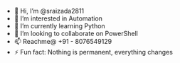 - 👋 Hi, I’m @sraizada2811
- 👀 I’m interested in Automation
- 🌱 I’m currently learning Python
- 💞️ I’m looking to collaborate on PowerShell
- 📫 Reachme@ +91 - 8076549129
- ⚡ Fun fact: Nothing is permanent, everything changes

<!---
sraizada2811/sraizada2811 is a ✨ special ✨ repository because its `README.md` (this file) appears on your GitHub profile.
You can click the Preview link to take a look at your changes.
--->
